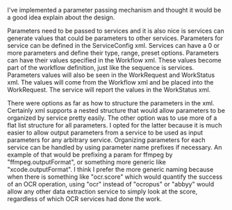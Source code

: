 I've implemented a parameter passing mechanism and thought it would be a good idea explain about the design.

Parameters need to be passed to services and it is also nice is services can generate values that could be parameters to other services.
Parameters for service can be defined in the ServiceConfig xml. Services can have a 0 or more parameters and define their type, range, preset options.
Parameters can have their values specified in the Workflow xml. These values become part of the workflow definition, just like the sequence is services.
Parameters values will also be seen in the WorkRequest and WorkStatus xml. The values will come from the Workflow xml and be placed into the WorkRequest. The service will report the values in the WorkStatus xml.

There were options as far as how to structure the parameters in the xml. Certainly xml supports a nested structure that would allow parameters to be organized by service pretty easily. The other option was to use more of a flat list structure for all parameters. I opted for the latter because it is much easier to allow output parameters from a service to be used as input parameters for any arbitrary service. Organizing parameters for each service can be handled by using parameter name prefixes if necessary. An example of that would be prefixing a param for ffmpeg by "ffmpeg.outputFormat", or something more generic like "xcode.outputFormat". I think I prefer the more generic naming because when there is something like "ocr.score" which would quantify the success of an OCR operation, using "ocr"   instead of "ocropus" or "abbyy" would allow any other data extraction service to simply look at the score, regardless of which OCR services had done the work.